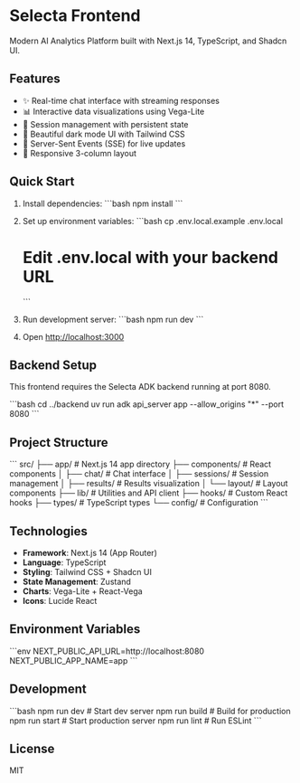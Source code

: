 # Selecta Frontend

Modern AI Analytics Platform built with Next.js 14, TypeScript, and Shadcn UI.

## Features

- ✨ Real-time chat interface with streaming responses
- 📊 Interactive data visualizations using Vega-Lite
- 🔄 Session management with persistent state
- 🎨 Beautiful dark mode UI with Tailwind CSS
- 🚀 Server-Sent Events (SSE) for live updates
- 📱 Responsive 3-column layout

## Quick Start

1. Install dependencies:
   \`\`\`bash
   npm install
   \`\`\`

2. Set up environment variables:
   \`\`\`bash
   cp .env.local.example .env.local
   # Edit .env.local with your backend URL
   \`\`\`

3. Run development server:
   \`\`\`bash
   npm run dev
   \`\`\`

4. Open [http://localhost:3000](http://localhost:3000)

## Backend Setup

This frontend requires the Selecta ADK backend running at port 8080.

\`\`\`bash
cd ../backend
uv run adk api_server app --allow_origins "*" --port 8080
\`\`\`

## Project Structure

\`\`\`
src/
├── app/                  # Next.js 14 app directory
├── components/           # React components
│   ├── chat/            # Chat interface
│   ├── sessions/        # Session management
│   ├── results/         # Results visualization
│   └── layout/          # Layout components
├── lib/                 # Utilities and API client
├── hooks/               # Custom React hooks
├── types/               # TypeScript types
└── config/              # Configuration
\`\`\`

## Technologies

- **Framework**: Next.js 14 (App Router)
- **Language**: TypeScript
- **Styling**: Tailwind CSS + Shadcn UI
- **State Management**: Zustand
- **Charts**: Vega-Lite + React-Vega
- **Icons**: Lucide React

## Environment Variables

\`\`\`env
NEXT_PUBLIC_API_URL=http://localhost:8080
NEXT_PUBLIC_APP_NAME=app
\`\`\`

## Development

\`\`\`bash
npm run dev      # Start dev server
npm run build    # Build for production
npm run start    # Start production server
npm run lint     # Run ESLint
\`\`\`

## License

MIT
